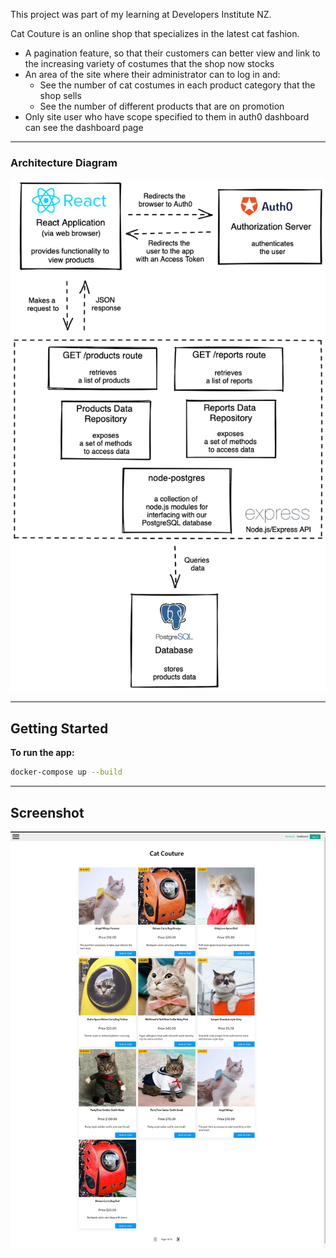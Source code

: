 This project was part of my learning at Developers Institute NZ.

Cat Couture is an online shop that specializes in the latest cat fashion.

- A pagination feature, so that their customers can better view and link to the increasing variety of costumes that the shop now stocks
- An area of the site where their administrator can to log in and:
  - See the number of cat costumes in each product category that the shop sells
  - See the number of different products that are on promotion
- Only site user who have scope specified to them in auth0 dashboard can see the dashboard page

---

### Architecture Diagram

![img](./diagrams/brief/cat-couture-architecture-diagram.png)

---

## Getting Started

**To run the app:**

```zsh
docker-compose up --build
```

---

## Screenshot

![img](./cat-couture.png)
